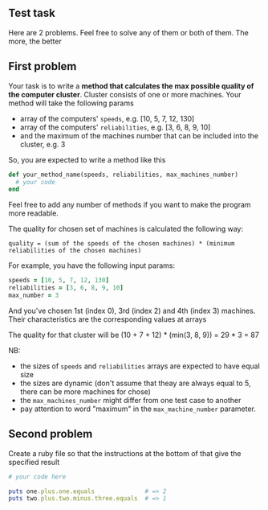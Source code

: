 ## Test task

Here are 2 problems. Feel free to solve any of them or both of them. The more, the better

## First problem

Your task is to write a **method that calculates the max possible quality of the computer cluster**. Cluster consists of one or more machines. Your method will take the following params

- array of the computers' `speeds`, e.g. [10, 5, 7, 12, 130]
- array of the computers' `reliabilities`, e.g. [3, 6, 8, 9, 10] 
- and the maximum of the machines number that can be included into the cluster, e.g. 3

So, you are expected to write a method like this

```Ruby
def your_method_name(speeds, reliabilities, max_machines_number)
  # your code
end
```
Feel free to add any number of methods if you want to make the program more readable.

The quality for chosen set of machines is calculated the following way:

`quality = (sum of the speeds of the chosen machines) * (minimum reliabilities of the chosen machines)`


For example, you have the following input params:

```Ruby
speeds = [10, 5, 7, 12, 130]
reliabilities = [3, 6, 8, 9, 10]
max_number = 3
```

And you've chosen 1st (index 0), 3rd (index 2) and 4th (index 3) machines. Their characteristics are the corresponding values at arrays

The quality for that cluster will be (10 + 7 + 12) * (min(3, 8, 9)) = 29 * 3 = 87

NB:

- the sizes of `speeds` and `reliabilities` arrays are expected to have equal size
- the sizes are dynamic (don't assume that theay are always equal to 5, there can be more machines for chose)
- the `max_machines_number` might differ from one test case to another
- pay attention to word "maximum" in the `max_machine_number` parameter.

## Second problem

Create a ruby file so that the instructions at the bottom of that give the specified result

```Ruby
# your code here

puts one.plus.one.equals              # => 2
puts two.plus.two.minus.three.equals  # => 1
```

